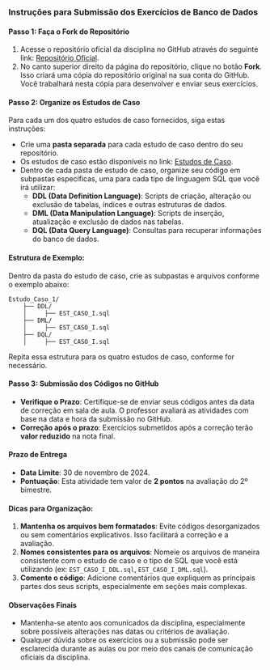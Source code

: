 ### Instruções para Submissão dos Exercícios de Banco de Dados

#### Passo 1: Faça o Fork do Repositório
1. Acesse o repositório oficial da disciplina no GitHub através do seguinte link: [Repositório Oficial](https://github.com/gnrochabr/CC1N_20242_BD/).
2. No canto superior direito da página do repositório, clique no botão **Fork**. Isso criará uma cópia do repositório original na sua conta do GitHub. Você trabalhará nesta cópia para desenvolver e enviar seus exercícios.

#### Passo 2: Organize os Estudos de Caso
Para cada um dos quatro estudos de caso fornecidos, siga estas instruções:
- Crie uma **pasta separada** para cada estudo de caso dentro do seu repositório.
- Os estudos de caso estão disponíveis no link: [Estudos de Caso](https://github.com/gnrochabr/Banco_Dados/tree/main/2024_2/Estudos%20de%20Caso).
- Dentro de cada pasta de estudo de caso, organize seu código em subpastas específicas, uma para cada tipo de linguagem SQL que você irá utilizar:
  - **DDL (Data Definition Language)**: Scripts de criação, alteração ou exclusão de tabelas, índices e outras estruturas de dados.
  - **DML (Data Manipulation Language)**: Scripts de inserção, atualização e exclusão de dados nas tabelas.
  - **DQL (Data Query Language)**: Consultas para recuperar informações do banco de dados.

#### Estrutura de Exemplo:
Dentro da pasta do estudo de caso, crie as subpastas e arquivos conforme o exemplo abaixo:

```
Estudo_Caso_1/
    ├── DDL/
    │     ├── EST_CASO_I.sql
    ├── DML/
    │     ├── EST_CASO_I.sql
    ├── DQL/
    │     ├── EST_CASO_I.sql
```

Repita essa estrutura para os quatro estudos de caso, conforme for necessário.

#### Passo 3: Submissão dos Códigos no GitHub
- **Verifique o Prazo**: Certifique-se de enviar seus códigos antes da data de correção em sala de aula. O professor avaliará as atividades com base na data e hora da submissão no GitHub.
- **Correção após o prazo**: Exercícios submetidos após a correção terão **valor reduzido** na nota final.

#### Prazo de Entrega
- **Data Limite**: 30 de novembro de 2024.
- **Pontuação**: Esta atividade tem valor de **2 pontos** na avaliação do 2º bimestre. 

#### Dicas para Organização:
1. **Mantenha os arquivos bem formatados**: Evite códigos desorganizados ou sem comentários explicativos. Isso facilitará a correção e a avaliação.
2. **Nomes consistentes para os arquivos**: Nomeie os arquivos de maneira consistente com o estudo de caso e o tipo de SQL que você está utilizando (ex: `EST_CASO_I_DDL.sql`, `EST_CASO_I_DML.sql`).
3. **Comente o código**: Adicione comentários que expliquem as principais partes dos seus scripts, especialmente em seções mais complexas.

#### Observações Finais
- Mantenha-se atento aos comunicados da disciplina, especialmente sobre possíveis alterações nas datas ou critérios de avaliação.
- Qualquer dúvida sobre os exercícios ou a submissão pode ser esclarecida durante as aulas ou por meio dos canais de comunicação oficiais da disciplina.
